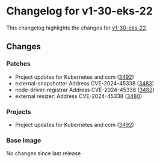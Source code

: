 # Changelog for v1-30-eks-22

This changelog highlights the changes for [v1-30-eks-22](https://github.com/aws/eks-distro/tree/v1-30-eks-22).

## Changes

### Patches
* Project updates for Kubernetes and ccm ([3492](https://github.com/aws/eks-distro/pull/3492))
* external-snapshotter Address CVE-2024-45338 ([3483](https://github.com/aws/eks-distro/pull/3483))
* node-driver-registrar Address CVE-2024-45338 ([3482](https://github.com/aws/eks-distro/pull/3482))
* external resizer: Address CVE-2024-45338 ([3480](https://github.com/aws/eks-distro/pull/3480))

### Projects
* Project updates for Kubernetes and ccm ([3492](https://github.com/aws/eks-distro/pull/3492))

### Base Image
No changes since last release

